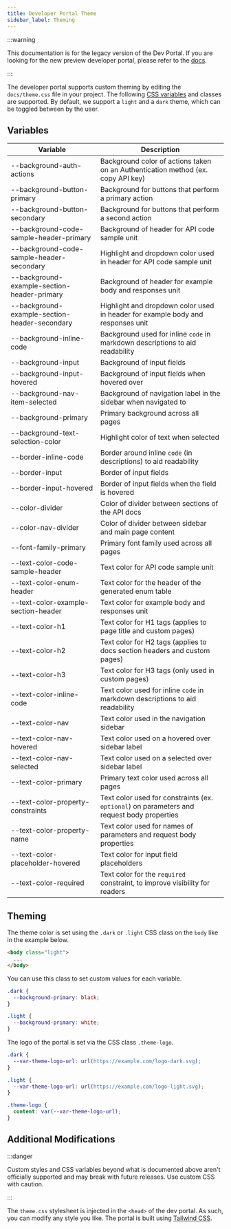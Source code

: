 ```yaml
---
title: Developer Portal Theme
sidebar_label: Theming
---
```


:::warning

This documentation is for the legacy version of the Dev Portal. If you are
looking for the new preview developer portal, please refer to the
[docs](/docs/dev-portal).

:::

The developer portal supports custom theming by editing the `docs/theme.css`
file in your project. The following
[CSS variables](https://developer.mozilla.org/en-US/docs/Web/CSS/Using_CSS_custom_properties)
and classes are supported. By default, we support a `light` and a `dark` theme,
which can be toggled between by the user.

## Variables

| Variable                                      | Description                                                                                |
| --------------------------------------------- | ------------------------------------------------------------------------------------------ |
| --background-auth-actions                     | Background color of actions taken on an Authentication method (ex. copy API key)           |
| --background-button-primary                   | Background for buttons that perform a primary action                                       |
| --background-button-secondary                 | Background for buttons that perform a second action                                        |
| --background-code-sample-header-primary       | Background of header for API code sample unit                                              |
| --background-code-sample-header-secondary     | Highlight and dropdown color used in header for API code sample unit                       |
| --background-example-section-header-primary   | Background of header for example body and responses unit                                   |
| --background-example-section-header-secondary | Highlight and dropdown color used in header for example body and responses unit            |
| --background-inline-code                      | Background used for inline `code` in markdown descriptions to aid readability              |
| --background-input                            | Background of input fields                                                                 |
| --background-input-hovered                    | Background of input fields when hovered over                                               |
| --background-nav-item-selected                | Background of navigation label in the sidebar when navigated to                            |
| --background-primary                          | Primary background across all pages                                                        |
| --background-text-selection-color             | Highlight color of text when selected                                                      |
| --border-inline-code                          | Border around inline `code` (in descriptions) to aid readability                           |
| --border-input                                | Border of input fields                                                                     |
| --border-input-hovered                        | Border of input fields when the field is hovered                                           |
| --color-divider                               | Color of divider between sections of the API docs                                          |
| --color-nav-divider                           | Color of divider between sidebar and main page content                                     |
| --font-family-primary                         | Primary font family used across all pages                                                  |
| --text-color-code-sample-header               | Text color for API code sample unit                                                        |
| --text-color-enum-header                      | Text color for the header of the generated enum table                                      |
| --text-color-example-section-header           | Text color for example body and responses unit                                             |
| --text-color-h1                               | Text color for H1 tags (applies to page title and custom pages)                            |
| --text-color-h2                               | Text color for H2 tags (applies to docs section headers and custom pages)                  |
| --text-color-h3                               | Text color for H3 tags (only used in custom pages)                                         |
| --text-color-inline-code                      | Text color used for inline `code` in markdown descriptions to aid readability              |
| --text-color-nav                              | Text color used in the navigation sidebar                                                  |
| --text-color-nav-hovered                      | Text color used on a hovered over sidebar label                                            |
| --text-color-nav-selected                     | Text color used on a selected over sidebar label                                           |
| --text-color-primary                          | Primary text color used across all pages                                                   |
| --text-color-property-constraints             | Text color used for constraints (ex. `optional`) on parameters and request body properties |
| --text-color-property-name                    | Text color used for names of parameters and request body properties                        |
| --text-color-placeholder-hovered              | Text color for input field placeholders                                                    |
| --text-color-required                         | Text color for the `required` constraint, to improve visibility for readers                |

## Theming

The theme color is set using the `.dark` or `.light` CSS class on the `body`
like in the example below.

```html
<body class="light">
  ...
</body>
```

You can use this class to set custom values for each variable.

```css
.dark {
  --background-primary: black;
}

.light {
  --background-primary: white;
}
```

The logo of the portal is set via the CSS class `.theme-logo`.

```css
.dark {
  --var-theme-logo-url: url(https://example.com/logo-dark.svg);
}

.light {
  --var-theme-logo-url: url(https://example.com/logo-light.svg);
}

.theme-logo {
  content: var(--var-theme-logo-url);
}
```

## Additional Modifications

:::danger

Custom styles and CSS variables beyond what is documented above aren't
officially supported and may break with future releases. Use custom CSS with
caution.

:::

The `theme.css` stylesheet is injected in the `<head>` of the dev portal. As
such, you can modify any style you like. The portal is built using
[Tailwind CSS](https://tailwindcss.com/).
